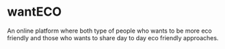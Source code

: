 # wantECO
An online platform where both  type of people who wants to be more eco friendly and those who wants to share day to day eco friendly approaches.
